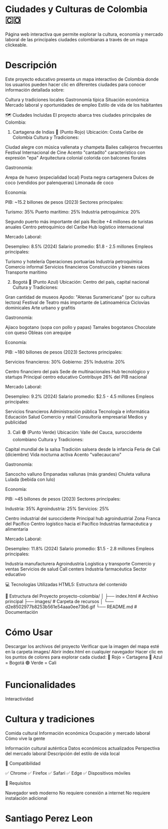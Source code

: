 # Ciudades y Culturas de Colombia 🇨🇴
Página web interactiva que permite explorar la cultura, economía y mercado laboral de las principales ciudades colombianas a través de un mapa clickeable.
# Descripción
Este proyecto educativo presenta un mapa interactivo de Colombia donde los usuarios pueden hacer clic en diferentes ciudades para conocer información detallada sobre:

Cultura y tradiciones locales
Gastronomía típica
Situación económica
Mercado laboral y oportunidades de empleo
Estilo de vida de los habitantes

🗺️ Ciudades Incluidas
El proyecto abarca tres ciudades principales de Colombia:
1. Cartagena de Indias 🔴 (Punto Rojo)
Ubicación: Costa Caribe de Colombia
Cultura y Tradiciones:

Ciudad alegre con música vallenata y champeta
Bailes callejeros frecuentes
Festival Internacional de Cine
Acento "cantadito" característico con expresión "epa"
Arquitectura colonial colorida con balcones florales

Gastronomía:

Arepa de huevo (especialidad local)
Posta negra cartagenera
Dulces de coco (vendidos por palenqueras)
Limonada de coco

Economía:

PIB: ~15.2 billones de pesos (2023)
Sectores principales:

Turismo: 35%
Puerto marítimo: 25%
Industria petroquímica: 20%


Segundo puerto más importante del país
Recibe +4 millones de turistas anuales
Centro petroquímico del Caribe
Hub logístico internacional

Mercado Laboral:

Desempleo: 8.5% (2024)
Salario promedio: $1.8 - 2.5 millones
Empleos principales:

Turismo y hotelería
Operaciones portuarias
Industria petroquímica
Comercio informal
Servicios financieros
Construcción y bienes raíces
Transporte marítimo




2. Bogotá 🔵 (Punto Azul)
Ubicación: Centro del país, capital nacional
Cultura y Tradiciones:

Gran cantidad de museos
Apodo: "Atenas Suramericana" (por su cultura lectora)
Festival de Teatro más importante de Latinoamérica
Ciclovías dominicales
Arte urbano y grafitis

Gastronomía:

Ajiaco bogotano (sopa con pollo y papas)
Tamales bogotanos
Chocolate con queso
Obleas con arequipe

Economía:

PIB: ~180 billones de pesos (2023)
Sectores principales:

Servicios financieros: 30%
Gobierno: 25%
Industria: 20%


Centro financiero del país
Sede de multinacionales
Hub tecnológico y startups
Principal centro educativo
Contribuye 26% del PIB nacional

Mercado Laboral:

Desempleo: 9.2% (2024)
Salario promedio: $2.5 - 4.5 millones
Empleos principales:

Servicios financieros
Administración pública
Tecnología e informática
Educación
Salud
Comercio y retail
Consultoría empresarial
Medios y publicidad




3. Cali 🟢 (Punto Verde)
Ubicación: Valle del Cauca, suroccidente colombiano
Cultura y Tradiciones:

Capital mundial de la salsa
Tradición salsera desde la infancia
Feria de Cali (diciembre)
Vida nocturna activa
Acento "vallecaucano"

Gastronomía:

Sancocho valluno
Empanadas vallunas (más grandes)
Chuleta valluna
Lulada (bebida con lulo)

Economía:

PIB: ~45 billones de pesos (2023)
Sectores principales:

Industria: 35%
Agroindustria: 25%
Servicios: 25%


Centro industrial del suroccidente
Principal hub agroindustrial
Zona Franca del Pacífico
Centro logístico hacia el Pacífico
Industrias farmacéutica y alimentaria

Mercado Laboral:

Desempleo: 11.8% (2024)
Salario promedio: $1.5 - 2.8 millones
Empleos principales:

Industria manufacturera
Agroindustria
Logística y transporte
Comercio y ventas
Servicios de salud
Call centers
Industria farmacéutica
Sector educativo



💻 Tecnologías Utilizadas
HTML5: Estructura del contenido

📁 Estructura del Proyecto
proyecto-colombia/
│
├── index.html              # Archivo principal
├── images/                 # Carpeta de recursos
│   └── d2e8502977b8253b561e54aaa0ee73b6.gif
└── README.md              # Documentación

# Cómo Usar
Descargar los archivos del proyecto
Verificar que la imagen del mapa esté en la carpeta images/
Abrir index.html en cualquier navegador
Hacer clic en los puntos de colores para explorar cada ciudad:
🔴 Rojo = Cartagena
🔵 Azul = Bogotá
🟢 Verde = Cali

# Funcionalidades
Interactividad

# Cultura y tradiciones
Comida cultural
Información económica
Ocupación y mercado laboral
Cómo vive la gente

Información cultural auténtica
Datos económicos actualizados
Perspectiva del mercado laboral
Descripción del estilo de vida local

📱 Compatibilidad

✅ Chrome
✅ Firefox
✅ Safari
✅ Edge
✅ Dispositivos móviles

📄 Requisitos

Navegador web moderno
No requiere conexión a internet
No requiere instalación adicional

# Santiago Perez Leon